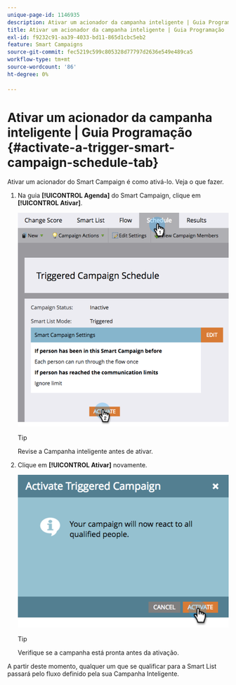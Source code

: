 ```yaml
---
unique-page-id: 1146935
description: Ativar um acionador da campanha inteligente | Guia Programação - Documentação do Marketo - Documentação do produto
title: Ativar um acionador da campanha inteligente | Guia Programação
exl-id: f9232c91-aa39-4033-bd11-865d1cbc5eb2
feature: Smart Campaigns
source-git-commit: fec5219c599c805328d77797d2636e549e489ca5
workflow-type: tm+mt
source-wordcount: '86'
ht-degree: 0%

---
```


# Ativar um acionador da campanha inteligente | Guia Programação {#activate-a-trigger-smart-campaign-schedule-tab}

Ativar um acionador do Smart Campaign é como ativá-lo. Veja o que fazer.

1. Na guia **[!UICONTROL Agenda]** do Smart Campaign, clique em **[!UICONTROL Ativar]**.

   ![](assets/activate-a-trigger-smart-campaign-schedule-tab-1.png)

   >[!TIP]
   >
   >Revise a Campanha inteligente antes de ativar.

1. Clique em **[!UICONTROL Ativar]** novamente.

   ![](assets/activate-a-trigger-smart-campaign-schedule-tab-2.png)

   >[!TIP]
   >
   >Verifique se a campanha está pronta antes da ativação.

A partir deste momento, qualquer um que se qualificar para a Smart List passará pelo fluxo definido pela sua Campanha Inteligente.
